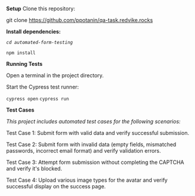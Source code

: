 **Setup**
Clone this repository:

git clone https://github.com/ppotanin/qa-task.redvike.rocks


**Install dependencies:**

_`cd automated-form-testing`_

`npm install`

**Running Tests**

Open a terminal in the project directory.

Start the Cypress test runner:

`cypress open`
`cypress run`

**Test Cases**

_This project includes automated test cases for the following scenarios:_

Test Case 1: Submit form with valid data and verify successful submission.

Test Case 2: Submit form with invalid data (empty fields, mismatched passwords, incorrect email format) and verify validation errors.

Test Case 3: Attempt form submission without completing the CAPTCHA and verify it's blocked.

Test Case 4: Upload various image types for the avatar and verify successful display on the success page.


